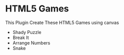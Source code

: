 HTML5 Games
================

This Plugin Create These HTML5 Games using canvas

* Shady Puzzle
* Break It
* Arrange Numbers
* Snake
